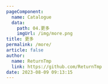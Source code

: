 ```yaml
---
pageComponent: 
  name: Catalogue
  data:
    path: 04.更多
    imgUrl: /img/more.png
title: 更多
permalink: /more/
article: false
author: 
  name: ReturnTmp
  link: https://github.com/ReturnTmp
date: 2023-08-09 09:13:15
---
```

